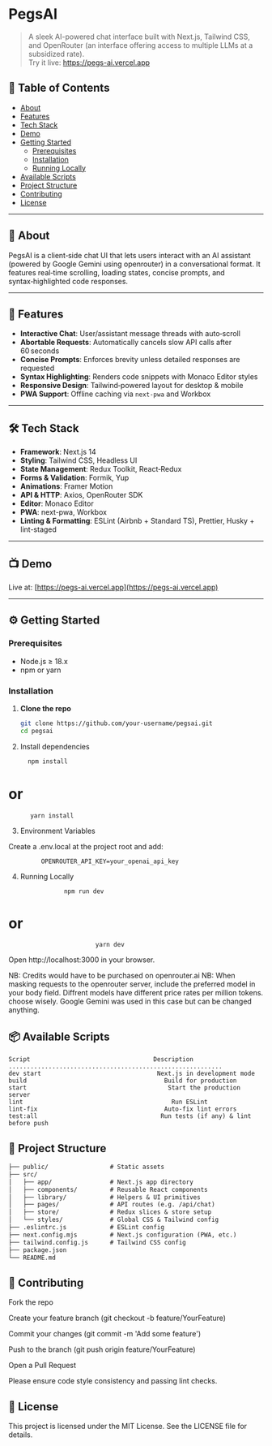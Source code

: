 # PegsAI

> A sleek AI-powered chat interface built with Next.js, Tailwind CSS, and OpenRouter (an interface offering access to multiple LLMs at a subsidized rate).  
> Try it live: https://pegs-ai.vercel.app

## 🧩 Table of Contents

- [About](#about)  
- [Features](#features)  
- [Tech Stack](#tech-stack)  
- [Demo](#demo)  
- [Getting Started](#getting-started)  
  - [Prerequisites](#prerequisites)  
  - [Installation](#installation)  
  - [Running Locally](#running-locally)  
- [Available Scripts](#available-scripts)  
- [Project Structure](#project-structure)  
- [Contributing](#contributing)  
- [License](#license)  

---

## 📝 About

PegsAI is a client‑side chat UI that lets users interact with an AI assistant (powered by Google Gemini using openrouter) in a conversational format. It features real‑time scrolling, loading states, concise prompts, and syntax‑highlighted code responses.

---

## 🚀 Features

- **Interactive Chat**: User/assistant message threads with auto‑scroll  
- **Abortable Requests**: Automatically cancels slow API calls after 60 seconds  
- **Concise Prompts**: Enforces brevity unless detailed responses are requested  
- **Syntax Highlighting**: Renders code snippets with Monaco Editor styles  
- **Responsive Design**: Tailwind‑powered layout for desktop & mobile  
- **PWA Support**: Offline caching via `next-pwa` and Workbox  

---

## 🛠 Tech Stack

- **Framework**: Next.js 14  
- **Styling**: Tailwind CSS, Headless UI  
- **State Management**: Redux Toolkit, React‑Redux  
- **Forms & Validation**: Formik, Yup  
- **Animations**: Framer Motion  
- **API & HTTP**: Axios, OpenRouter SDK   
- **Editor**: Monaco Editor  
- **PWA**: next-pwa, Workbox  
- **Linting & Formatting**: ESLint (Airbnb + Standard TS), Prettier, Husky + lint-staged  

---

## 📺 Demo

Live at: [https://pegs-ai.vercel.app](https://pegs-ai.vercel.app)

---

## ⚙️ Getting Started

### Prerequisites

- Node.js ≥ 18.x  
- npm or yarn  

### Installation

1. **Clone the repo**  
   ```bash
   git clone https://github.com/your-username/pegsai.git
   cd pegsai

   
2. Install dependencies
     ```bash 
       npm install
# or
          yarn install



3. Environment Variables

Create a .env.local at the project root and add:

             OPENROUTER_API_KEY=your_openai_api_key


4. Running Locally
   
        
                   npm run dev
# or
          
                            yarn dev

                            
Open http://localhost:3000 in your browser.

NB: Credits would have to be purchased on openrouter.ai
NB: When masking requests to the openrouter server, include the preferred model in your body field. Diffrent models have different price rates per million tokens. choose wisely. Google Gemini was used in this case but can be changed anything.



## 📦 Available Scripts

```
Script                        	        Description
...........................................................
dev	start                                Next.js in development mode
build	                                   Build for production
start                                   	Start the production server
lint	                                     Run ESLint
lint-fix	                               Auto-fix lint errors
test:all	                              Run tests (if any) & lint before push
```

## 📂 Project Structure

```1
├── public/                 # Static assets
├── src/
│   ├── app/                # Next.js app directory
│   ├── components/         # Reusable React components
│   ├── library/            # Helpers & UI primitives
│   ├── pages/              # API routes (e.g. /api/chat)
│   ├── store/              # Redux slices & store setup
│   └── styles/             # Global CSS & Tailwind config
├── .eslintrc.js            # ESLint config
├── next.config.mjs         # Next.js configuration (PWA, etc.)
├── tailwind.config.js      # Tailwind CSS config
├── package.json
└── README.md
```

## 🤝 Contributing

Fork the repo

Create your feature branch (git checkout -b feature/YourFeature)

Commit your changes (git commit -m 'Add some feature')

Push to the branch (git push origin feature/YourFeature)

Open a Pull Request

Please ensure code style consistency and passing lint checks.

## 📄  License

This project is licensed under the MIT License. See the LICENSE file for details.

